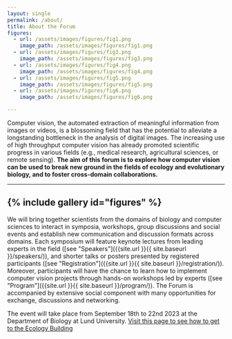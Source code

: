 ```yaml
---
layout: single
permalink: /about/
title: About the Forum
figures:
  - url: /assets/images/figures/fig1.png
    image_path: /assets/images/figures/fig1.png
  - url: /assets/images/figures/fig3.png
    image_path: /assets/images/figures/fig3.png
  - url: /assets/images/figures/fig4.png
    image_path: /assets/images/figures/fig4.png
  - url: /assets/images/figures/fig5.png
    image_path: /assets/images/figures/fig5.png
  - url: /assets/images/figures/fig6.png
    image_path: /assets/images/figures/fig6.png

---
```


Computer vision, the automated extraction of meaningful information from images or videos, is a blossoming field that has the potential to alleviate a longstanding bottleneck in the analysis of digital images. The increasing use of high throughput computer vision has already promoted scientific progress in various fields (e.g., medical research, agricultural sciences, or remote sensing). **The aim of this forum is to explore how computer vision can be used to break new ground in the fields of ecology and evolutionary biology, and to foster cross-domain collaborations.** 

---
{% include gallery id="figures" %}
---

We will bring together scientists from the domains of biology and computer sciences to interact in symposia, workshops, group discussions and social events and establish new communication and discussion formats across domains. Each symposium will feature keynote lectures from leading experts in the field ([see "Speakers"]({{site.url }}{{ site.baseurl }}/speakers/)), and shorter talks or posters presented by registered participants ([see "Registration"]({{site.url }}{{ site.baseurl }}/registration/)). Moreover, participants will have the chance to learn how to implement computer vision projects through hands-on workshops led by experts ([see "Program"]({{site.url }}{{ site.baseurl }}/program/)). The Forum is accompanied by extensive social component with many opportunities for exchange, discussions and networking.

The event will take place from September 18th to 22nd 2023 at the Department of Biology at Lund University. [Visit this page to see how to get to the Ecology Building](https://www.biology.lu.se/contact/visit-us)



